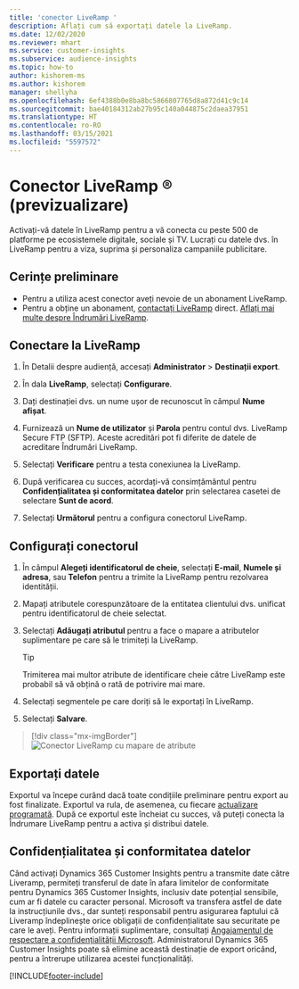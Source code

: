 ```yaml
---
title: 'conector LiveRamp '
description: Aflați cum să exportați datele la LiveRamp.
ms.date: 12/02/2020
ms.reviewer: mhart
ms.service: customer-insights
ms.subservice: audience-insights
ms.topic: how-to
author: kishorem-ms
ms.author: kishorem
manager: shellyha
ms.openlocfilehash: 6ef4388b0e8ba8bc5866807765d8a872d41c9c14
ms.sourcegitcommit: bae40184312ab27b95c140a044875c2daea37951
ms.translationtype: HT
ms.contentlocale: ro-RO
ms.lasthandoff: 03/15/2021
ms.locfileid: "5597572"
---
```

# <a name="liverampreg-connector-preview"></a>Conector LiveRamp &reg; (previzualizare)

Activați-vă datele în LiveRamp pentru a vă conecta cu peste 500 de platforme pe ecosistemele digitale, sociale și TV. Lucrați cu datele dvs. în LiveRamp pentru a viza, suprima și personaliza campaniile publicitare.

## <a name="prerequisites"></a>Cerințe preliminare

- Pentru a utiliza acest conector aveți nevoie de un abonament LiveRamp.
- Pentru a obține un abonament, [contactați LiveRamp](https://liveramp.com/contact/) direct. [Aflați mai multe despre Îndrumări LiveRamp](https://liveramp.com/our-platform/data-onboarding/).

## <a name="connect-to-liveramp"></a>Conectare la LiveRamp

1. În Detalii despre audiență, accesați **Administrator** > **Destinații export**.

1. În dala **LiveRamp**, selectați **Configurare**.

1. Dați destinației dvs. un nume ușor de recunoscut în câmpul **Nume afișat**.

1. Furnizează un **Nume de utilizator** și **Parola** pentru contul dvs. LiveRamp Secure FTP (SFTP).
Aceste acreditări pot fi diferite de datele de acreditare Îndrumări LiveRamp.

1. Selectați **Verificare** pentru a testa conexiunea la LiveRamp.

1. După verificarea cu succes, acordați-vă consimțământul pentru **Confidențialitatea și conformitatea datelor** prin selectarea casetei de selectare **Sunt de acord**.

1. Selectați **Următorul** pentru a configura conectorul LiveRamp.

## <a name="configure-the-connector"></a>Configurați conectorul

1. În câmpul **Alegeți identificatorul de cheie**, selectați **E-mail**,  **Numele și adresa**, sau **Telefon** pentru a trimite la LiveRamp pentru rezolvarea identității.

1. Mapați atributele corespunzătoare de la entitatea clientului dvs. unificat pentru identificatorul de cheie selectat.

1. Selectați **Adăugați atributul** pentru a face o mapare a atributelor suplimentare pe care să le trimiteți la LiveRamp.

   > [!TIP]
   > Trimiterea mai multor atribute de identificare cheie către LiveRamp este probabil să vă obțină o rată de potrivire mai mare.

1. Selectați segmentele pe care doriți să le exportați în LiveRamp.

1. Selectați **Salvare**.

> [!div class="mx-imgBorder"]
> ![Conector LiveRamp cu mapare de atribute](media/export-liveramp-segments.png "Conector LiveRamp cu mapare de atribute")

## <a name="export-the-data"></a>Exportați datele

Exportul va începe curând dacă toate condițiile preliminare pentru export au fost finalizate. Exportul va rula, de asemenea, cu fiecare [actualizare programată](system.md#schedule-tab).
După ce exportul este încheiat cu succes, vă puteți conecta la Îndrumare LiveRamp pentru a activa și distribui datele.

## <a name="data-privacy-and-compliance"></a>Confidențialitatea și conformitatea datelor

Când activați Dynamics 365 Customer Insights pentru a transmite date către Liveramp, permiteți transferul de date în afara limitelor de conformitate pentru Dynamics 365 Customer Insights, inclusiv date potențial sensibile, cum ar fi datele cu caracter personal. Microsoft va transfera astfel de date la instrucțiunile dvs., dar sunteți responsabil pentru asigurarea faptului că Liveramp îndeplinește orice obligații de confidențialitate sau securitate pe care le aveți. Pentru informații suplimentare, consultați [Angajamentul de respectare a confidențialității Microsoft](https://go.microsoft.com/fwlink/?linkid=396732).
Administratorul Dynamics 365 Customer Insights poate să elimine această destinație de export oricând, pentru a întrerupe utilizarea acestei funcționalități.

[!INCLUDE[footer-include](../includes/footer-banner.md)]
